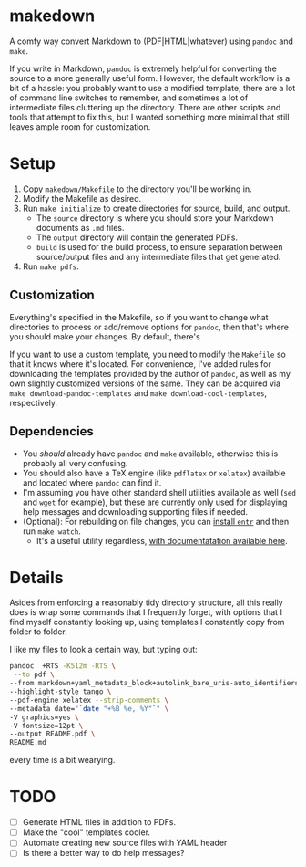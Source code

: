 # makedown

A comfy way convert Markdown to (PDF|HTML|whatever) using `pandoc` and `make`.

If you write in Markdown, `pandoc` is extremely helpful for converting the source to a more generally useful form.
However, the default workflow is a bit of a hassle: you probably want to use a modified template, there are a lot of command line switches to remember, and sometimes a lot of intermediate files cluttering up the directory.
There are other scripts and tools that attempt to fix this, but I wanted something more minimal that still leaves ample room for customization.

# Setup

1. Copy `makedown/Makefile` to the directory you'll be working in.
2. Modify the Makefile as desired.
3. Run `make initialize` to create directories for source, build, and output.
    - The `source` directory is where you should store your Markdown documents as `.md` files.
    - The `output` directory will contain the generated PDFs.
    - `build` is used for the build process, to ensure separation between source/output files and any intermediate files that get generated.
4. Run `make pdfs`.

## Customization

Everything's specified in the Makefile, so if you want to change what directories to process or add/remove options for `pandoc`, then that's where you should make your changes.
By default, there's

If you want to use a custom template, you need to modify the `Makefile` so that it knows where it's located.
For convenience, I've added rules for downloading the templates provided by the author of `pandoc`, as well as my own slightly customized versions of the same.
They can be acquired via `make download-pandoc-templates` and `make download-cool-templates`, respectively.

## Dependencies

- You *should* already have `pandoc` and `make` available, otherwise this is probably all very confusing.
- You should also have a TeX engine (like `pdflatex` or `xelatex`) available and located where `pandoc` can find it.
- I'm assuming you have other standard shell utilities available as well (`sed` and `wget` for example), but these are currently only used for displaying help messages and downloading supporting files if needed.
- (Optional): For rebuilding on file changes, you can [install `entr`](https://github.com/eradman/entr) and then run `make watch`.
    - It's a useful utility regardless, [with documentatation available here](http://eradman.com/entrproject/).



# Details

Asides from enforcing a reasonably tidy directory structure, all this really does is wrap some commands that I frequently forget, with options that I find myself constantly looking up, using templates I constantly copy from folder to folder.

I like my files to look a certain way, but typing out:

```bash
pandoc  +RTS -K512m -RTS \
 --to pdf \
--from markdown+yaml_metadata_block+autolink_bare_uris-auto_identifiers+tex_math_single_backslash+raw_attribute+header_attributes \
--highlight-style tango \
--pdf-engine xelatex --strip-comments \
--metadata date="`date "+%B %e, %Y"`" \
-V graphics=yes \
-V fontsize=12pt \
--output README.pdf \
README.md
```

every time is a bit wearying.

# TODO

- [ ] Generate HTML files in addition to PDFs.
- [ ] Make the "cool" templates cooler.
- [ ] Automate creating new source files with YAML header
- [ ] Is there a better way to do help messages?
